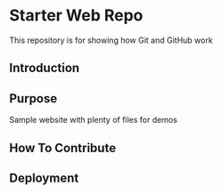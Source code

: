 # Starter Web Repo

This repository is for showing how Git and GitHub work

## Introduction


## Purpose

Sample website with plenty of files for demos


## How To Contribute

## Deployment

